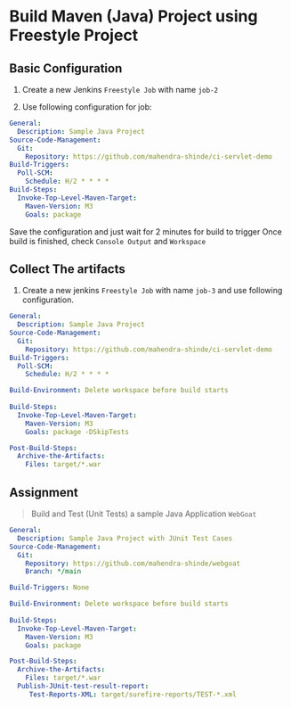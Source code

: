# Build Maven (Java) Project using Freestyle Project

## Basic Configuration

1. Create a new Jenkins `Freestyle Job` with name `job-2`

2. Use following configuration for job:

```yaml
General:
  Description: Sample Java Project
Source-Code-Management:
  Git:
    Repository: https://github.com/mahendra-shinde/ci-servlet-demo
Build-Triggers:
  Poll-SCM:
    Schedule: H/2 * * * *
Build-Steps:
  Invoke-Top-Level-Maven-Target:
    Maven-Version: M3
    Goals: package 
```
Save the configuration and just wait for 2 minutes for build to trigger
Once build is finished, check `Console Output` and `Workspace`


## Collect The artifacts

1. Create a new jenkins `Freestyle Job` with name `job-3` and use following configuration.

```yaml
General:
  Description: Sample Java Project
Source-Code-Management:
  Git:
    Repository: https://github.com/mahendra-shinde/ci-servlet-demo
Build-Triggers:
  Poll-SCM:
    Schedule: H/2 * * * *

Build-Environment: Delete workspace before build starts
  
Build-Steps:
  Invoke-Top-Level-Maven-Target:
    Maven-Version: M3
    Goals: package -DSkipTests

Post-Build-Steps:
  Archive-the-Artifacts:
    Files: target/*.war
```

## Assignment
> Build and Test (Unit Tests) a sample Java Application `WebGoat`


```yaml
General:
  Description: Sample Java Project with JUnit Test Cases
Source-Code-Management:
  Git:
    Repository: https://github.com/mahendra-shinde/webgoat
    Branch: */main

Build-Triggers: None

Build-Environment: Delete workspace before build starts
  
Build-Steps:
  Invoke-Top-Level-Maven-Target:
    Maven-Version: M3
    Goals: package 

Post-Build-Steps:
  Archive-the-Artifacts:
    Files: target/*.war
  Publish-JUnit-test-result-report:
     Test-Reports-XML: target/surefire-reports/TEST-*.xml

```